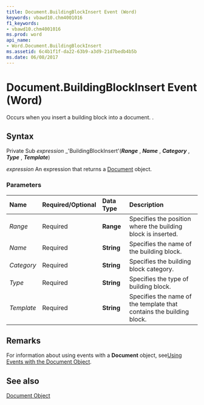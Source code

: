 ```yaml
---
title: Document.BuildingBlockInsert Event (Word)
keywords: vbawd10.chm4001016
f1_keywords:
- vbawd10.chm4001016
ms.prod: word
api_name:
- Word.Document.BuildingBlockInsert
ms.assetid: 6c4b1f1f-da22-63b9-a3d9-21d7bedb4b5b
ms.date: 06/08/2017
---
```



# Document.BuildingBlockInsert Event (Word)

Occurs when you insert a building block into a document. .


## Syntax

Private Sub  _expression_ _'BuildingBlockInsert'(**_Range_** , **_Name_** , **_Category_** , **_Type_** , **_Template_**)

 _expression_ An expression that returns a [Document](./Word.Document.md) object.


### Parameters



|**Name**|**Required/Optional**|**Data Type**|**Description**|
|:-----|:-----|:-----|:-----|
| _Range_|Required| **Range**|Specifies the position where the building block is inserted.|
| _Name_|Required| **String**|Specifies the name of the building block.|
| _Category_|Required| **String**|Specifies the building block category.|
| _Type_|Required| **String**|Specifies the type of building block.|
| _Template_|Required| **String**|Specifies the name of the template that contains the building block.|

## Remarks

For information about using events with a  **Document** object, see[Using Events with the Document Object](../word/Concepts/Objects-Properties-Methods/using-events-with-the-document-object.md).


## See also


[Document Object](Word.Document.md)


